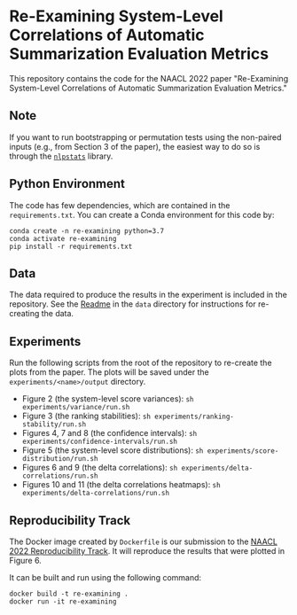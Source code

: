 # Re-Examining System-Level Correlations of Automatic Summarization Evaluation Metrics
This repository contains the code for the NAACL 2022 paper "Re-Examining System-Level Correlations of Automatic Summarization Evaluation Metrics."

## Note
If you want to run bootstrapping or permutation tests using the non-paired inputs (e.g., from Section 3 of the paper), the easiest way to do so is through the [`nlpstats`](https://github.com/danieldeutsch/nlpstats) library.

## Python Environment
The code has few dependencies, which are contained in the `requirements.txt`.
You can create a Conda environment for this code by:
```shell script
conda create -n re-examining python=3.7
conda activate re-examining
pip install -r requirements.txt
```

## Data
The data required to produce the results in the experiment is included in the repository.
See the [Readme](data/Readme.md) in the `data` directory for instructions for re-creating the data.

## Experiments
Run the following scripts from the root of the repository to re-create the plots from the paper.
The plots will be saved under the `experiments/<name>/output` directory.

- Figure 2 (the system-level score variances): `sh experiments/variance/run.sh`
- Figure 3 (the ranking stabilities): `sh experiments/ranking-stability/run.sh`
- Figures 4, 7 and 8 (the confidence intervals): `sh experiments/confidence-intervals/run.sh`
- Figure 5 (the system-level score distributions): `sh experiments/score-distribution/run.sh`
- Figures 6 and 9 (the delta correlations): `sh experiments/delta-correlations/run.sh`
- Figures 10 and 11 (the delta correlations heatmaps): `sh experiments/delta-correlations/run.sh`

## Reproducibility Track
The Docker image created by `Dockerfile` is our submission to the [NAACL 2022 Reproducibility Track](https://naacl2022-reproducibility-track.github.io/).
It will reproduce the results that were plotted in Figure 6.

It can be built and run using the following command:
```shell script
docker build -t re-examining .
docker run -it re-examining
```